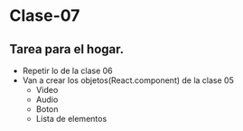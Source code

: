 # Clase-07
## Tarea para el hogar.
- Repetir lo de la clase 06
- Van a crear los objetos(React.component) de la clase 05
    - Video
    - Audio
    - Boton
    - Lista de elementos
